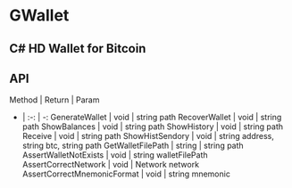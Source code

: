 # GWallet

## C# HD Wallet for Bitcoin 

## API


Method | Return | Param				
- | :-: | -:
GenerateWallet | void | string path
RecoverWallet | void | string path
ShowBalances | void | string path
ShowHistory | void | string path
Receive | void | string path
ShowHistSendory | void | string address, string btc, string path
GetWalletFilePath | string | string path
AssertWalletNotExists | void | string walletFilePath
AssertCorrectNetwork | void | Network network
AssertCorrectMnemonicFormat | void | string mnemonic
